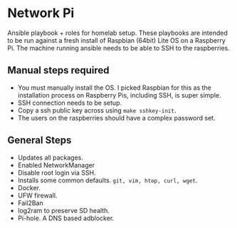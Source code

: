 # Network Pi

Ansible playbook + roles for homelab setup. These playbooks are intended to be run against a fresh install of Raspbian (64bit) Lite OS on a Raspberry Pi. The machine running ansible needs to be able to SSH to the raspberries.

## Manual steps required

- You must manually install the OS. I picked Raspbian for this as the installation process on Raspberry Pis, including SSH, is super simple.
- SSH connection needs to be setup.
- Copy a ssh public key across using `make sshkey-init`.
- The users on the raspberries should have a complex password set.

## General Steps

- Updates all packages.
- Enabled NetworkManager
- Disable root login via SSH.
- Installs some common defaults. `git, vim, htop, curl, wget`.
- Docker.
- UFW firewall.
- Fail2Ban
- log2ram to preserve SD health.
- Pi-hole. A DNS based adblocker.
